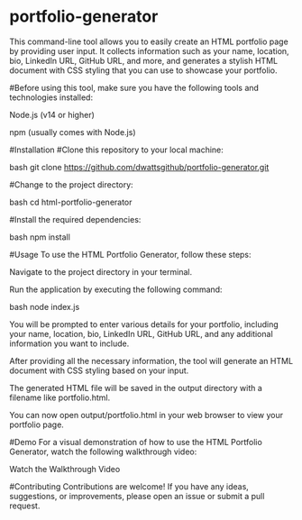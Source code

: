 # portfolio-generator
This command-line tool allows you to easily create an HTML portfolio page by providing user input.
It collects information such as your name, location, bio, LinkedIn URL, GitHub URL, and more, and 
generates a stylish HTML document with CSS styling that you can use to showcase your portfolio.

    
#Before using this tool, make sure you have the following tools and technologies installed:

Node.js (v14 or higher)

npm (usually comes with Node.js)

#Installation
#Clone this repository to your local machine:

bash
git clone https://github.com/dwattsgithub/portfolio-generator.git

#Change to the project directory:

bash
cd html-portfolio-generator

#Install the required dependencies:

bash
npm install


#Usage
To use the HTML Portfolio Generator, follow these steps:

Navigate to the project directory in your terminal.

Run the application by executing the following command:

bash
node index.js

You will be prompted to enter various details for your portfolio, including your name, location, bio, LinkedIn URL, GitHub URL, and any additional information you want to include.

After providing all the necessary information, the tool will generate an HTML document with CSS styling based on your input.

The generated HTML file will be saved in the output directory with a filename like portfolio.html.

You can now open output/portfolio.html in your web browser to view your portfolio page.

#Demo
For a visual demonstration of how to use the HTML Portfolio Generator, watch the following walkthrough video:

Watch the Walkthrough Video

#Contributing
Contributions are welcome! If you have any ideas, suggestions, or improvements, please open an issue or submit a pull request.
